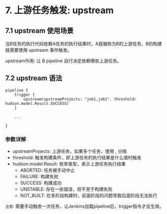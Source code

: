 # 7. 上游任务触发: upstream

## 7.1 upstream 使用场景

当B任务的执行代码依赖A任务的执行结果时，A就被称为B的上游任务，B的构建就需要使用 upstream 事件触发。


upstream作用: 让 B pipeline 自行决定依赖哪些上游任务。

## 7.2 upstream 语法

```
pipeline {
    trigger {
        upstream(upstreamProjects: "job1,job2", threshold: hudson.model.Result.SUCCESS)
    ]
    
    ...

}
```

### 参数详解

* upstreamProjects: 上游任务，如果多个任务，使用 , 分隔
* threshold: 触发构建条件，即上游任务的执行结果是什么值时触发
* hudson.model.Result: 枚举类型，表示上游任务执行结果
    * ABORTED: 任务被手动中止
    * FAILURE: 构建失败
    * SUCCESS: 构建成功
    * UNSTABLE: 存在一些错误，但不至于构建失败
    * NOT_BUILT: 在多阶段构建时，前面阶段的问题导致后面阶段无法执行


`注意`: 需要手动触发一次任务，让Jenkins加载pipeline后，trigger指令才会生效。



